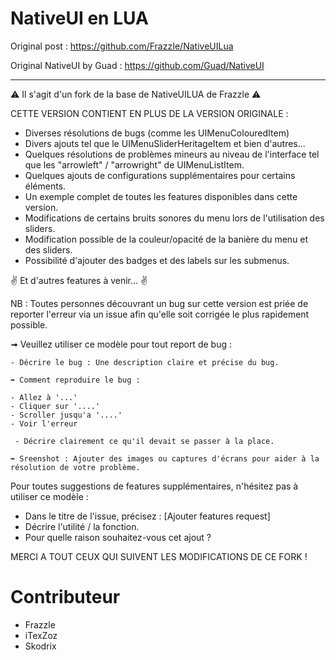# NativeUI en LUA

Original post : https://github.com/FrazzIe/NativeUILua <p>
Original NativeUI by Guad : https://github.com/Guad/NativeUI

--------------------------------------------------------------
⚠️ Il s'agit d'un fork de la base de NativeUILUA de Frazzle ⚠️

CETTE VERSION CONTIENT EN PLUS DE LA VERSION ORIGINALE :

- Diverses résolutions de bugs (comme les UIMenuColouredItem)
- Divers ajouts tel que le UIMenuSliderHeritageItem et bien d'autres...
- Quelques résolutions de problèmes mineurs au niveau de l'interface tel que les "arrowleft" / "arrowright" de UIMenuListItem.
- Quelques ajouts de configurations supplémentaires pour certains éléments.
- Un exemple complet de toutes les features disponibles dans cette version.
- Modifications de certains bruits sonores du menu lors de l'utilisation des sliders.
- Modification possible de la couleur/opacité de la banière du menu et des sliders.
- Possibilité d'ajouter des badges et des labels sur les submenus.

✌ Et d'autres features à venir... ✌

NB : Toutes personnes découvrant un bug sur cette version est priée de reporter l'erreur via un issue afin qu'elle soit corrigée le plus rapidement possible.

➟ Veuillez utiliser ce modèle pour tout report de bug :

```
- Décrire le bug : Une description claire et précise du bug.

➡️ Comment reproduire le bug :

- Allez à '...'
- Cliquer sur '....'
- Scroller jusqu'a '....'
- Voir l'erreur

 - Décrire clairement ce qu'il devait se passer à la place.

➡️ Sreenshot : Ajouter des images ou captures d'écrans pour aider à la résolution de votre problème.

```
Pour toutes suggestions de features supplémentaires, n'hésitez pas à utiliser ce modèle :

- Dans le titre de l'issue, précisez : [Ajouter features request]
- Décrire l'utilité / la fonction.
- Pour quelle raison souhaitez-vous cet ajout ?

MERCI A TOUT CEUX QUI SUIVENT LES MODIFICATIONS DE CE FORK !

# Contributeur

- Frazzle
- iTexZoz
- Skodrix

